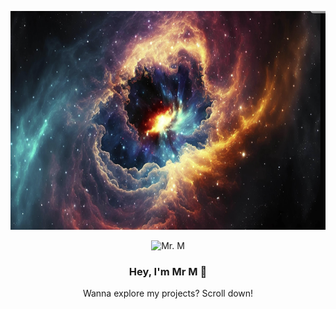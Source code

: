 <!-- Galaxy background-like image -->
<p align="center">
  <img src="./hello_me.png" width="1000" height="350" alt="Galaxy"/>
</p>

<!-- Anime character -->
<p align="center">
  <img src="Git.gif" width="300" alt="Mr. M"/>
</p>

<!-- Intro text -->
<h3 align="center">Hey, I'm Mr M 👋</h3>
<p align="center">Wanna explore my projects? Scroll down!</p>
